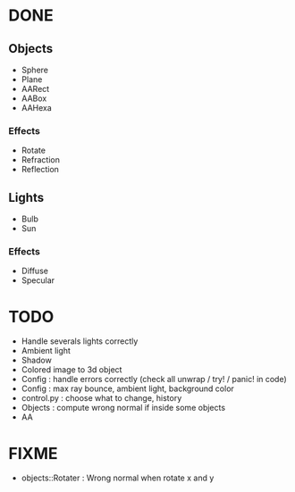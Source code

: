 # DONE

## Objects

- Sphere
- Plane
- AARect
- AABox
- AAHexa

### Effects

- Rotate
- Refraction
- Reflection

## Lights

- Bulb
- Sun

### Effects

- Diffuse
- Specular

# TODO

- Handle severals lights correctly
- Ambient light
- Shadow
- Colored image to 3d object
- Config : handle errors correctly (check all unwrap / try! / panic! in code)
- Config : max ray bounce, ambient light, background color
- control.py : choose what to change, history
- Objects : compute wrong normal if inside some objects
- AA

# FIXME

- objects::Rotater : Wrong normal when rotate x and y
